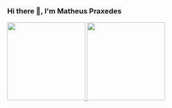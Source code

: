 ### Hi there 👋, I'm Matheus Praxedes

<!--
**mathpraxedes/mathpraxedes** is a ✨ _special_ ✨ repository because its `README.md` (this file) appears on your GitHub profile.


- 🔭 I’m currently working on CI&T and Before at Santander Brasil
- 🌱 I’m currently learning Swift UI, Apple AR, Architetures, WatchOS and TvOS
- 👯 I’m looking to collaborate on ... Projects Using Swift UI.
- 📖 Languages and Tools: Swift objective-C Firebase Git graphql postman AWs bash javascript nodejs blender
- 🤔 I’m looking for help with ... 
- 💬 Ask me about ...
- 📫  Where to find me 🌎: Github Twitter LinkedIn Instagram
- ⚡ Fun fact: ... I Started programming to relax and do somenthing different, Now I'm Stressed. But Still in love for Swift and Apple Stuff.
-->
<div>
<a href="https://github.com/mathpraxedes">
<img height="180em" src="https://github-readme-stats.vercel.app/api/top-langs/?username=seu-usuário-aqui&layout=compact&langs_count=7&theme=dracula"/>
<img height="180em" src="https://github-readme-stats.vercel.app/api?username=seu-usuário-aqui&show_icons=true&theme=dracula&include_all_commits=true&count_private=true"/>
</div>
